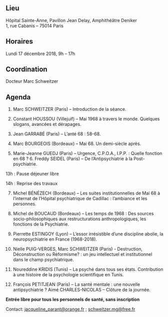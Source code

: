 ## Lieu
Hôpital Sainte-Anne, Pavillon Jean Delay, Amphithéâtre Deniker    
1, rue Cabanis – 75014 Paris

## Horaires
Lundi 17 décembre 2018, 9h – 17h

## Coordination
Docteur Marc Schweitzer

## Agenda

1. Marc SCHWEITZER (Paris) – Introduction de la séance.

2. Constant HOUSSOU (Villejuif) – Mai 1968 à travers le monde. Quelques slogans, avancées et dérapages.

3. Jean GARRABÉ (Paris) – L’anté 68 : 58-68.

4. Marc BOURGEOIS (Bordeaux) – Mai 68. Un demi-siècle après.

5. Marie-Jeanne GUEDJ (Paris) – Urgence, C.P.O.A., I.P.P. : Quelle fonction en 68 ? 6. Freddy SEIDEL (Paris) – De l’Antipsychiatrie à la Post-psychiatrie.

13h : Pause déjeuner libre

14h : Reprise des travaux

7. Michel BÉNÉZECH (Bordeaux) – Les suites institutionnelles de Mai 68 à l’internat de l’Hôpital psychiatrique de Cadillac : l’ambiance et les personnes.

8. Michel de BOUCAUD (Bordeaux) – Les temps de 1968 : Des sources socio-philosophiques aux restructurations anthropologiques, les fonctions de la Psychiatrie.

9. Pierrette ESTINGOY (Lyon) – L’essor irrésistible d’une discipline abolie, la neuropsychiatrie en France (1968-2018).

10. Nielle PUIG-VERGES, Marc SCHWEITZER (Paris) - Destruction, Déconstruction ou Réformisme? : un jeu intellectuel et institutionnel dans le champ psychiatrique.

11. Noureddine KRIDIS (Tunis) – La psyché dans tous ses états. Contribution à une histoire de la psychologie scientifique en Tunis.

12. François PETITJEAN (Paris) – La santé mentale : une nouvelle antipsychiatrie ? Aimé CHARLES-NICOLAS – Clôture de la journée.

**Entrée libre pour tous les personnels de santé, sans inscription**

Contact: jacqueline_parant@orange.fr ; schweitzer.mg@free.fr
